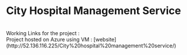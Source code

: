 <h1>City Hospital Management Service</h1><br>
Working Links for the project : <br>
Project hosted on Azure using VM : [website](http://52.136.116.225/City%20hospital%20management%20service/)

